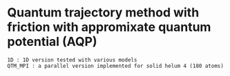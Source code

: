 # Quantum trajectory method with friction with appromixate quantum potential (AQP) 

	1D : 1D version tested with various models 
	QTM_MPI : a parallel version implemented for solid helum 4 (180 atoms) 


